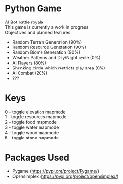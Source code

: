 # Python Game
AI Bot battle royale <br />
This game is currently a work in progress <br />
Objectives and planned features: <br />
- Random Terrain Generation (90%)<br />
- Random Resource Generation (90%) <br />
- Random Biome Generation (90%)<br />
- Weather Patterns and Day/Night cycle (0%)<br />
- AI Players (80%)<br />
- Shrinking circle which restricts play area (0%)<br />
- AI Combat (20%)<br />
- ??? <br />

# Keys
0 - toggle elevation mapmode <br />
1 - toggle resources mapmode <br />
2 - toggle food mapmode <br />
3 - toggle water mapmode <br />
4 - toggle wood mapmode <br />
5 - toggle stone mapmode <br />

# Packages Used <br />
- Pygame (https://pypi.org/project/Pygame/) <br />
- Opensimplex (https://pypi.org/project/opensimplex/) <br />
